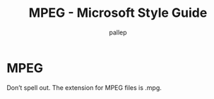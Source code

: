 ﻿---
title: MPEG - Microsoft Style Guide
author: pallep
ms.author: pallep
ms.date: 1/19/2018
ms.topic: article
ms.prod: non-product-specific
---

# MPEG

Don’t spell out. The extension for MPEG files is .mpg.
